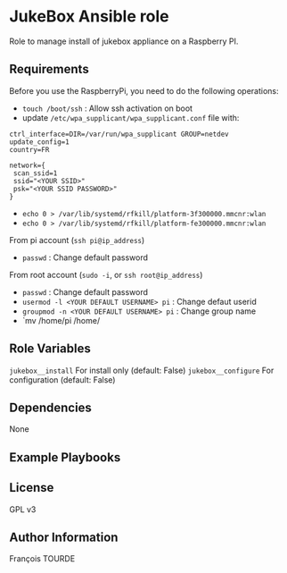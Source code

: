 JukeBox Ansible role
====================

Role to manage install of jukebox appliance on a Raspberry PI.

Requirements
------------

Before you use the RaspberryPi, you need to do the following operations:

* `touch /boot/ssh` : Allow ssh activation on boot
* update `/etc/wpa_supplicant/wpa_supplicant.conf` file with:
```
ctrl_interface=DIR=/var/run/wpa_supplicant GROUP=netdev
update_config=1
country=FR

network={
 scan_ssid=1
 ssid="<YOUR SSID>"
 psk="<YOUR SSID PASSWORD>"
}
```
* `echo 0 > /var/lib/systemd/rfkill/platform-3f300000.mmcnr:wlan`
* `echo 0 > /var/lib/systemd/rfkill/platform-fe300000.mmcnr:wlan`

From pi account (`ssh pi@ip_address`)
* `passwd` : Change default password

From root account (`sudo -i`, or `ssh root@ip_address`)
* `passwd` : Change default password
* `usermod -l <YOUR DEFAULT USERNAME> pi` : Change defaut userid
* `groupmod -n <YOUR DEFAULT USERNAME> pi` : Change group name
* `mv /home/pi /home/<YOUR DEFAULT USERNAME>

Role Variables
--------------

`jukebox__install` For install only (default: False)
`jukebox__configure` For configuration  (default: False)

Dependencies
------------

None

Example Playbooks
-----------------

License
-------

GPL v3

Author Information
------------------

François TOURDE
